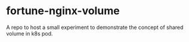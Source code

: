 # fortune-nginx-volume
A repo to host a small experiment to demonstrate the concept of shared volume in k8s pod.
